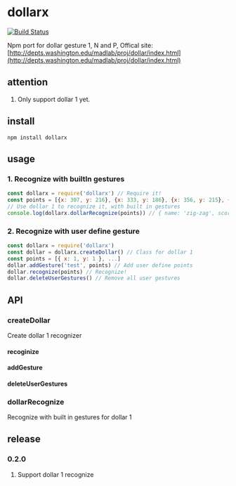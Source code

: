 # dollarx

[![Build Status](https://travis-ci.org/taoabc/dollarx.svg?branch=master)](https://travis-ci.org/taoabc/dollarx)

Npm port for dollar gesture 1, N and P, Offical site: [http://depts.washington.edu/madlab/proj/dollar/index.html](http://depts.washington.edu/madlab/proj/dollar/index.html)

## attention
1. Only support dollar 1 yet.

## install

`npm install dollarx`

## usage

### 1. Recognize with builtIn gestures

```javascript
const dollarx = require('dollarx') // Require it!
const points = [{x: 307, y: 216}, {x: 333, y: 186}, {x: 356, y: 215}, {x: 375, y: 186}, {x: 399, y: 216}, {x: 418, y: 186}] // Get points
// Use dollar 1 to recognize it, with built in gestures
console.log(dollarx.dollarRecognize(points)) // { name: 'zig-zag', score: 0.9988244237768706 }
```

### 2. Recognize with user define gesture

```javascript
const dollarx = require('dollarx')
const dollar = dollarx.createDollar() // Class for dollar 1
const points = [{ x: 1, y: 1 }, ...]
dollar.addGesture('test', points) // Add user define points
dollar.recognize(points) // Recognize!
dollar.deleteUserGestures() // Remove all user gestures
```

## API

### createDollar

Create dollar 1 recognizer

#### recoginize

#### addGesture

#### deleteUserGestures

### dollarRecognize

Recognize with built in gestures for dollar 1

## release

### 0.2.0

1. Support dollar 1 recognize
